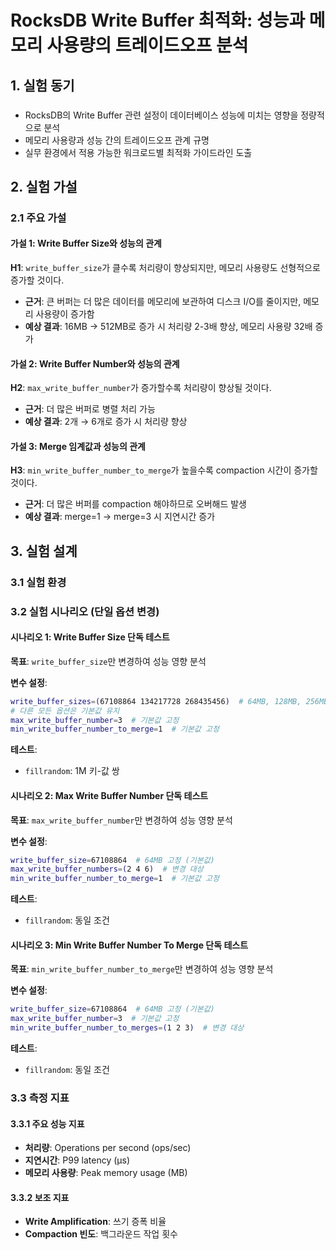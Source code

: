 # RocksDB Write Buffer 최적화: 성능과 메모리 사용량의 트레이드오프 분석

## 1. 실험 동기

### 

- RocksDB의 Write Buffer 관련 설정이 데이터베이스 성능에 미치는 영향을 정량적으로 분석
- 메모리 사용량과 성능 간의 트레이드오프 관계 규명
- 실무 환경에서 적용 가능한 워크로드별 최적화 가이드라인 도출



## 2. 실험 가설

### 2.1 주요 가설

#### 가설 1: Write Buffer Size와 성능의 관계
**H1**: `write_buffer_size`가 클수록 처리량이 향상되지만, 메모리 사용량도 선형적으로 증가할 것이다.

- **근거**: 큰 버퍼는 더 많은 데이터를 메모리에 보관하여 디스크 I/O를 줄이지만, 메모리 사용량이 증가함
- **예상 결과**: 16MB → 512MB로 증가 시 처리량 2-3배 향상, 메모리 사용량 32배 증가



#### 가설 2: Write Buffer Number와 성능의 관계
**H2**: `max_write_buffer_number`가 증가할수록 처리량이 향상될 것이다.

- **근거**: 더 많은 버퍼로 병렬 처리 가능
- **예상 결과**: 2개 → 6개로 증가 시 처리량 향상



#### 가설 3: Merge 임계값과 성능의 관계
**H3**: `min_write_buffer_number_to_merge`가 높을수록 compaction 시간이 증가할 것이다.

- **근거**: 더 많은 버퍼를 compaction 해야하므로 오버해드 발생
- **예상 결과**: merge=1 → merge=3 시 지연시간 증가





## 3. 실험 설계

### 3.1 실험 환경



### 3.2 실험 시나리오 (단일 옵션 변경)

#### 시나리오 1: Write Buffer Size 단독 테스트
**목표**: `write_buffer_size`만 변경하여 성능 영향 분석

**변수 설정**:

```bash
write_buffer_sizes=(67108864 134217728 268435456)  # 64MB, 128MB, 256MB
# 다른 모든 옵션은 기본값 유지
max_write_buffer_number=3  # 기본값 고정
min_write_buffer_number_to_merge=1  # 기본값 고정
```

**테스트**:

- `fillrandom`: 1M 키-값 쌍

#### 시나리오 2: Max Write Buffer Number 단독 테스트
**목표**: `max_write_buffer_number`만 변경하여 성능 영향 분석

**변수 설정**:

```bash
write_buffer_size=67108864  # 64MB 고정 (기본값)
max_write_buffer_numbers=(2 4 6)  # 변경 대상
min_write_buffer_number_to_merge=1  # 기본값 고정
```

**테스트**:

- `fillrandom`: 동일 조건

#### 시나리오 3: Min Write Buffer Number To Merge 단독 테스트
**목표**: `min_write_buffer_number_to_merge`만 변경하여 성능 영향 분석

**변수 설정**:

```bash
write_buffer_size=67108864  # 64MB 고정 (기본값)
max_write_buffer_number=3  # 기본값 고정
min_write_buffer_number_to_merges=(1 2 3)  # 변경 대상
```

**테스트**:
- `fillrandom`: 동일 조건

### 3.3 측정 지표

#### 3.3.1 주요 성능 지표
- **처리량**: Operations per second (ops/sec)
- **지연시간**: P99 latency (μs)
- **메모리 사용량**: Peak memory usage (MB)

#### 3.3.2 보조 지표
- **Write Amplification**: 쓰기 증폭 비율
- **Compaction 빈도**: 백그라운드 작업 횟수

